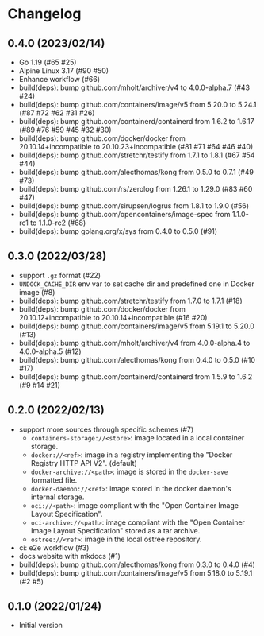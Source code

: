 # Changelog

## 0.4.0 (2023/02/14)

* Go 1.19 (#65 #25)
* Alpine Linux 3.17 (#90 #50)
* Enhance workflow (#66)
* build(deps): bump github.com/mholt/archiver/v4 to 4.0.0-alpha.7 (#43 #24)
* build(deps): bump github.com/containers/image/v5 from 5.20.0 to 5.24.1 (#87 #72 #62 #31 #26)
* build(deps): bump github.com/containerd/containerd from 1.6.2 to 1.6.17 (#89 #76 #59 #45 #32 #30)
* build(deps): bump github.com/docker/docker from 20.10.14+incompatible to 20.10.23+incompatible (#81 #71 #64 #46 #40)
* build(deps): bump github.com/stretchr/testify from 1.7.1 to 1.8.1 (#67 #54 #44)
* build(deps): bump github.com/alecthomas/kong from 0.5.0 to 0.7.1 (#49 #73)
* build(deps): bump github.com/rs/zerolog from 1.26.1 to 1.29.0 (#83 #60 #47)
* build(deps): bump github.com/sirupsen/logrus from 1.8.1 to 1.9.0 (#56)
* build(deps): bump github.com/opencontainers/image-spec from 1.1.0-rc1 to 1.1.0-rc2 (#68)
* build(deps): bump golang.org/x/sys from 0.4.0 to 0.5.0 (#91)

## 0.3.0 (2022/03/28)

* support `.gz` format (#22)
* `UNDOCK_CACHE_DIR` env var to set cache dir and predefined one in Docker image (#8)
* build(deps): bump github.com/stretchr/testify from 1.7.0 to 1.7.1 (#18)
* build(deps): bump github.com/docker/docker from 20.10.12+incompatible to 20.10.14+incompatible (#16 #20)
* build(deps): bump github.com/containers/image/v5 from 5.19.1 to 5.20.0 (#13)
* build(deps): bump github.com/mholt/archiver/v4 from 4.0.0-alpha.4 to 4.0.0-alpha.5 (#12)
* build(deps): bump github.com/alecthomas/kong from 0.4.0 to 0.5.0 (#10 #17)
* build(deps): bump github.com/containerd/containerd from 1.5.9 to 1.6.2 (#9 #14 #21)

## 0.2.0 (2022/02/13)

* support more sources through specific schemes (#7)
    * `containers-storage://<store>`: image located in a local container storage.
    * `docker://<ref>`: image in a registry implementing the "Docker Registry HTTP API V2". (default)
    * `docker-archive://<path>`: image is stored in the `docker-save` formatted file.
    * `docker-daemon://<ref>`: image stored in the docker daemon's internal storage.
    * `oci://<path>`: image compliant with the "Open Container Image Layout Specification".
    * `oci-archive://<path>`: image compliant with the "Open Container Image Layout Specification" stored as a tar archive.
    * `ostree://<ref>`: image in the local ostree repository.
* ci: e2e workflow (#3)
* docs website with mkdocs (#1)
* build(deps): bump github.com/alecthomas/kong from 0.3.0 to 0.4.0 (#4)
* build(deps): bump github.com/containers/image/v5 from 5.18.0 to 5.19.1 (#2 #5)

## 0.1.0 (2022/01/24)

* Initial version

